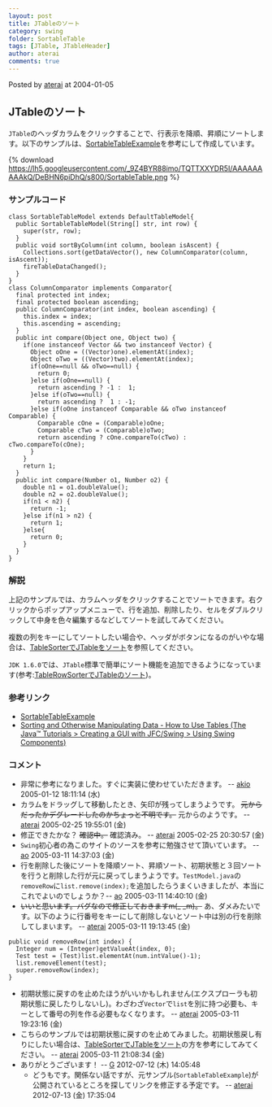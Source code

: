 ```yaml
---
layout: post
title: JTableのソート
category: swing
folder: SortableTable
tags: [JTable, JTableHeader]
author: aterai
comments: true
---
```


Posted by [aterai](http://terai.xrea.jp/aterai.html) at 2004-01-05

## JTableのソート
`JTable`のヘッダカラムをクリックすることで、行表示を降順、昇順にソートします。以下のサンプルは、[SortableTableExample](http://www.crionics.com/products/opensource/faq/swing_ex/JTableExamples5.html)を参考にして作成しています。

{% download https://lh5.googleusercontent.com/_9Z4BYR88imo/TQTTXXYDR5I/AAAAAAAAAkQ/DeBHN6piDhQ/s800/SortableTable.png %}

### サンプルコード
<pre class="prettyprint"><code>class SortableTableModel extends DefaultTableModel{
  public SortableTableModel(String[] str, int row) {
    super(str, row);
  }
  public void sortByColumn(int column, boolean isAscent) {
    Collections.sort(getDataVector(), new ColumnComparator(column, isAscent));
    fireTableDataChanged();
  }
}
class ColumnComparator implements Comparator{
  final protected int index;
  final protected boolean ascending;
  public ColumnComparator(int index, boolean ascending) {
    this.index = index;
    this.ascending = ascending;
  }
  public int compare(Object one, Object two) {
    if(one instanceof Vector &amp;&amp; two instanceof Vector) {
      Object oOne = ((Vector)one).elementAt(index);
      Object oTwo = ((Vector)two).elementAt(index);
      if(oOne==null &amp;&amp; oTwo==null) {
        return 0;
      }else if(oOne==null) {
        return ascending ? -1 :  1;
      }else if(oTwo==null) {
        return ascending ?  1 : -1;
      }else if(oOne instanceof Comparable &amp;&amp; oTwo instanceof Comparable) {
        Comparable cOne = (Comparable)oOne;
        Comparable cTwo = (Comparable)oTwo;
        return ascending ? cOne.compareTo(cTwo) : cTwo.compareTo(cOne);
      }
    }
    return 1;
  }
  public int compare(Number o1, Number o2) {
    double n1 = o1.doubleValue();
    double n2 = o2.doubleValue();
    if(n1 &lt; n2) {
      return -1;
    }else if(n1 &gt; n2) {
      return 1;
    }else{
      return 0;
    }
  }
}
</code></pre>

### 解説
上記のサンプルでは、カラムヘッダをクリックすることでソートできます。右クリックからポップアップメニューで、行を追加、削除したり、セルをダブルクリックして中身を色々編集するなどしてソートを試してみてください。

複数の列をキーにしてソートしたい場合や、ヘッダがボタンになるのがいやな場合は、[TableSorterでJTableをソート](http://terai.xrea.jp/Swing/TableSorter.html)を参照してください。

`JDK 1.6.0`では、`JTable`標準で簡単にソート機能を追加できるようになっています(参考:[TableRowSorterでJTableのソート](http://terai.xrea.jp/Swing/TableRowSorter.html))。

### 参考リンク
- [SortableTableExample](http://www.crionics.com/products/opensource/faq/swing_ex/JTableExamples5.html)
- [Sorting and Otherwise Manipulating Data - How to Use Tables (The Java™ Tutorials > Creating a GUI with JFC/Swing > Using Swing Components)](http://docs.oracle.com/javase/tutorial/uiswing/components/table.html#sorting)

<!-- dummy comment line for breaking list -->

### コメント
- 非常に参考になりました。すぐに実装に使わせていただきます。 -- [akio](http://terai.xrea.jp/akio.html) 2005-01-12 18:11:14 (水)
- カラムをドラッグして移動したとき、矢印が残ってしまうようです。 ~~元からだったかデグレードしたのかちょっと不明です。~~ 元からのようです。 -- [aterai](http://terai.xrea.jp/aterai.html) 2005-02-25 19:55:01 (金)
- 修正できたかな？ ~~確認中。~~ 確認済み。 -- [aterai](http://terai.xrea.jp/aterai.html) 2005-02-25 20:30:57 (金)
- `Swing`初心者の為このサイトのソースを参考に勉強させて頂いています。 -- [ao](http://terai.xrea.jp/ao.html) 2005-03-11 14:37:03 (金)
- 行を削除した後にソートを降順ソート、昇順ソート、初期状態と３回ソートを行うと削除した行が元に戻ってしまうようです。`TestModel.java`の`removeRow`に`list.remove(index);`を追加したらうまくいきましたが、本当にこれでよいのでしょうか？-- [ao](http://terai.xrea.jp/ao.html) 2005-03-11 14:40:10 (金)
- ~~いいと思います。バグなので修正しておきますm(_ _m)。~~ あ、ダメみたいです。以下のように行番号をキーにして削除しないとソート中は別の行を削除してしまいます。 -- [aterai](http://terai.xrea.jp/aterai.html) 2005-03-11 19:13:45 (金)

<!-- dummy comment line for breaking list -->

<pre class="prettyprint"><code>public void removeRow(int index) {
  Integer num = (Integer)getValueAt(index, 0);
  Test test = (Test)list.elementAt(num.intValue()-1);
  list.removeElement(test);
  super.removeRow(index);
}
</code></pre>

- 初期状態に戻すのを止めたほうがいいかもしれません(エクスプローラも初期状態に戻したりしないし)。わざわざ`Vector`で`list`を別に持つ必要も、キーとして番号の列を作る必要もなくなります。 -- [aterai](http://terai.xrea.jp/aterai.html) 2005-03-11 19:23:16 (金)
- こちらのサンプルでは初期状態に戻すのを止めてみました。初期状態戻し有りにしたい場合は、[TableSorterでJTableをソート](http://terai.xrea.jp/Swing/TableSorter.html)の方を参考にしてみてください。 -- [aterai](http://terai.xrea.jp/aterai.html) 2005-03-11 21:08:34 (金)
- ありがとうございます！ -- [G](http://terai.xrea.jp/G.html) 2012-07-12 (木) 14:05:48
    - どうもです。関係ない話ですが、元サンプル(`SortableTableExample`)が公開されているところを探してリンクを修正する予定です。 -- [aterai](http://terai.xrea.jp/aterai.html) 2012-07-13 (金) 17:35:04

<!-- dummy comment line for breaking list -->

